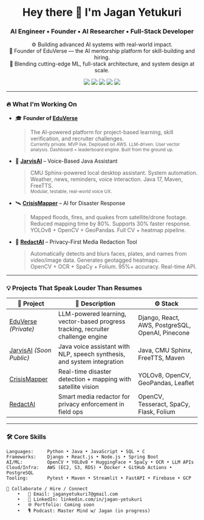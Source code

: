 <h1 align="center">Hey there 👋 I'm Jagan Yetukuri</h1>
<h3 align="center">AI Engineer • Founder • AI Researcher • Full-Stack Developer</h3>

</p>
<p align="center">
⚙️ Building advanced AI systems with real-world impact. <br/>
🚀 Founder of EduVerse — the AI mentorship platform for skill-building and hiring. <br/>
🧠 Blending cutting-edge ML, full-stack architecture, and system design at scale.
</p>


<p align="center">
  <img src="https://img.shields.io/badge/Java-ED8B00?style=flat&logo=java&logoColor=white" />
  <img src="https://img.shields.io/badge/Python-3776AB?style=flat&logo=python&logoColor=white" />
  <img src="https://img.shields.io/badge/React-20232A?style=flat&logo=react&logoColor=61DAFB" />
  <img src="https://img.shields.io/badge/LLMs-Powered-informational" />
  <img src="https://img.shields.io/badge/Founder-🚀-green" />

---

### 🔥 What I'm Working On

- 🎓 **Founder of [EduVerse](#)**  
  > The AI-powered platform for project-based learning, skill verification, and recruiter challenges.  
  <sub>Currently private. MVP live. Deployed on AWS. LLM-driven. User vector analysis. Dashboard + leaderboard engine. Built from the ground up.</sub>

- 🤖 **[JarvisAI](https://github.com/jagan-yetukrui/JarvisAI)** – Voice-Based Java Assistant  
  > CMU Sphinx-powered local desktop assistant. System automation. Weather, news, reminders, voice interaction. Java 17, Maven, FreeTTS.  
  <sub>Modular, testable, real-world voice UX.</sub>

- 🛰️ **[CrisisMapper](https://github.com/jagan-yetukrui/CrisisMapper)** – AI for Disaster Response  
  > Mapped floods, fires, and quakes from satellite/drone footage. Reduced mapping time by 80%. Supports 30% faster response.  
  YOLOv8 + OpenCV + GeoPandas. Full CV + heatmap pipeline.

- 🔐 **[RedactAI](https://github.com/jagan-yetukrui/RedactAI)** – Privacy-First Media Redaction Tool  
  > Automatically detects and blurs faces, plates, and names from video/image data. Generates geotagged heatmaps.  
  OpenCV + OCR + SpaCy + Folium. 95%+ accuracy. Real-time API.

---

### 💡 Projects That Speak Louder Than Resumes

| 🧠 Project | 💬 Description | ⚙️ Stack |
|-----------|----------------|----------|
| [EduVerse](#) *(Private)* | LLM-powered learning, vector-based progress tracking, recruiter challenge engine | Django, React, AWS, PostgreSQL, OpenAI, Pinecone |
| [JarvisAI](#) *(Soon Public)* | Java voice assistant with NLP, speech synthesis, and system integration | Java, CMU Sphinx, FreeTTS, Maven |
| [CrisisMapper](https://github.com/jagan-yetukrui/CrisisMapper) | Real-time disaster detection + mapping with satellite vision | YOLOv8, OpenCV, GeoPandas, Leaflet |
| [RedactAI](https://github.com/jagan-yetukrui/RedactAI) | Smart media redactor for privacy enforcement in field ops | OpenCV, Tesseract, SpaCy, Flask, Folium |

---

### 🛠️ Core Skills

```text
Languages:     Python • Java • JavaScript • SQL • C
Frameworks:    Django • React.js • Node.js • Spring Boot
AI/ML:         OpenCV • YOLOv8 • HuggingFace • SpaCy • OCR • LLM APIs
Cloud/Infra:   AWS (EC2, S3, RDS) • Docker • GitHub Actions • PostgreSQL
Tooling:       Pytest • Maven • Streamlit • FastAPI • Firebase • GCP

🤝 Collaborate / Hire / Connect
	•	📩 Email: jaganyetukuri7@gmail.com
	•	💼 LinkedIn: linkedin.com/in/jagan-yetukuri
	•	🌐 Portfolio: Coming soon
	•	🎙️ Podcast: Master Mind w/ Jagan (in progress)
